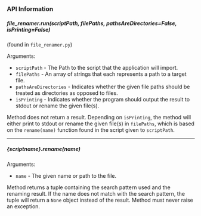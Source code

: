 ### API Information

##### file_renamer.run(scriptPath, filePaths, pathsAreDirectories=False, isPrinting=False)

(found in `file_renamer.py`)

Arguments:
* `scriptPath` - The Path to the script that the application will import.<br>
* `filePaths` - An array of strings that each represents a path to a target file.<br>
* `pathsAreDirectories` - Indicates whether the given file paths should be treated as
directories as opposed to files.
* `isPrinting` - Indicates whether the program should output the result to stdout or 
rename the given file(s).

Method does not return a result. Depending on `isPrinting`, the method will either print to
stdout or rename the given file(s) in `filePaths`, which is based on the `rename(name)` 
function found in the script given to `scriptPath`.

---

##### {scriptname}.rename(name)

Arguments:
* `name` - The given name or path to the file.

Method returns a tuple containing the search pattern used and the renaming result. If the
name does not match with the search pattern, the tuple will return a `None` object instead
of the result. Method must never raise an exception.